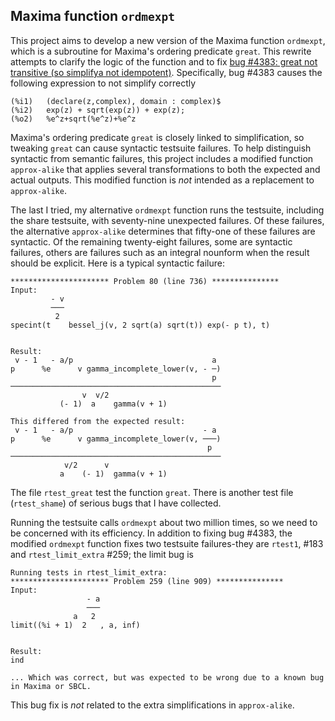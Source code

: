 ## Maxima function `ordmexpt`

This project aims to develop a new version of the Maxima function `ordmexpt`, 
which is a subroutine for Maxima's ordering predicate `great`. This 
rewrite attempts to clarify the logic of the function and to fix [bug #4383: 
great not transitive (so simplifya not idempotent)](https://sourceforge.net/p/maxima/bugs/4383/). Specifically, bug #4383 causes the following expression to not simplify correctly
~~~
(%i1)	(declare(z,complex), domain : complex)$
(%i2)	exp(z) + sqrt(exp(z)) + exp(z);
(%o2)	%e^z+sqrt(%e^z)+%e^z
~~~
Maxima's ordering predicate `great` is closely linked to simplification, 
so tweaking `great` can cause syntactic testsuite failures. To help 
distinguish syntactic from semantic failures, this project includes a 
modified function `approx-alike` that applies several transformations 
to both the expected and actual outputs. This modified function is *not* 
intended as a replacement to `approx-alike`. 

The last I tried, my alternative `ordmexpt` function runs the testsuite, including
the share testsuite, with seventy-nine unexpected failures. Of these failures, the alternative `approx-alike` determines that fifty-one of these failures are syntactic. Of the remaining twenty-eight failures, some are syntactic failures, others are failures such as an integral nounform when the result should be explicit. 
Here is a typical syntactic failure:
~~~
********************** Problem 80 (line 736) ***************
Input:
         - v
         ───
          2
specint(t    bessel_j(v, 2 sqrt(a) sqrt(t)) exp(- p t), t)


Result:
 v - 1   - a/p                               a
p      %e      v gamma_incomplete_lower(v, - ─)
                                             p
───────────────────────────────────────────────
                v  v/2
           (- 1)  a    gamma(v + 1)

This differed from the expected result:
 v - 1   - a/p                             - a
p      %e      v gamma_incomplete_lower(v, ───)
                                            p
───────────────────────────────────────────────
            v/2      v
           a    (- 1)  gamma(v + 1)

~~~
The file `rtest_great` test the function `great`. There is another test file (`rtest_shame`) of serious bugs that I have collected.

Running the testsuite calls `ordmexpt` about two million times, so we need to be
concerned with its efficiency. In addition to fixing bug #4383, the modified `ordmexpt` function fixes two testsuite failures-they are `rtest1`, #183 and `rtest_limit_extra` #259; the limit bug is  
~~~
Running tests in rtest_limit_extra:
********************** Problem 259 (line 909) ***************
Input:
                 - a
                 ───
              a   2
limit((%i + 1)  2   , a, inf)


Result:
ind

... Which was correct, but was expected to be wrong due to a known bug in Maxima or SBCL.
~~~
This bug fix is *not* related to the extra simplifications in `approx-alike`.


